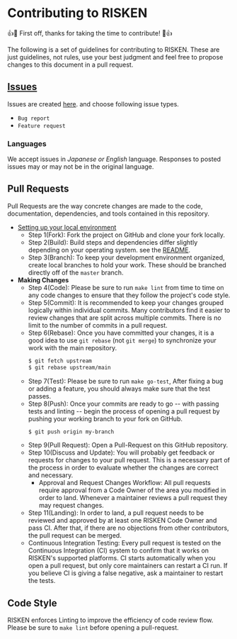 # Contributing to RISKEN

:+1::tada: First off, thanks for taking the time to contribute! :tada::+1:

The following is a set of guidelines for contributing to RISKEN. These are just guidelines, not rules, use your best judgment and feel free to propose changes to this document in a pull request.

## [Issues](https://github.com/ca-risken/community/issues)

Issues are created [here](https://github.com/ca-risken/community/issues/new/choose). and choose following issue types.

* `Bug report`
* `Feature request`

### Languages

We accept issues in *Japanese or English* language.
Responses to posted issues may or may not be in the original language.

## Pull Requests

Pull Requests are the way concrete changes are made to the code, documentation,
dependencies, and tools contained in this repository.

* [Setting up your local environment](https://docs.security-hub.jp/admin/infra_local/)
  * Step 1(Fork): Fork the project on GitHub and clone your fork locally.
  * Step 2(Build): Build steps and dependencies differ slightly depending on your operating system. see the [README](README.md).
  * Step 3(Branch): To keep your development environment organized, create local branches to hold your work. These should be branched directly off of the `master` branch.
* **Making Changes**
  * Step 4(Code): Please be sure to run `make lint` from time to time on any code changes to ensure that they follow the project's code style.
  * Step 5(Commit): It is recommended to keep your changes grouped logically within individual commits. Many contributors find it easier to review changes that are split across multiple commits. There is no limit to the number of commits in a pull request.
  * Step 6(Rebase): Once you have committed your changes, it is a good idea to use `git rebase` (not `git merge`) to synchronize your work with the main repository. 
    ```bash
    $ git fetch upstream
    $ git rebase upstream/main
    ```
  * Step 7(Test): Please be sure to run `make go-test`, After fixing a bug or adding a feature, you should always make sure that the test passes.
  * Step 8(Push): Once your commits are ready to go -- with passing tests and linting -- begin the process of opening a pull request by pushing your working branch to your fork on GitHub.
    ```bash
    $ git push origin my-branch
    ```
  * Step 9(Pull Request): Open a Pull-Request on this GitHub repository.
  * Step 10(Discuss and Update): You will probably get feedback or requests for changes to your pull request. This is a necessary part of the process in order to evaluate whether the changes are correct and necessary.
    * Approval and Request Changes Workflow: All pull requests require approval from a Code Owner of the area you modified in order to land. Whenever a maintainer reviews a pull request they may request changes.
  * Step 11(Landing): In order to land, a pull request needs to be reviewed and approved by at least one RISKEN Code Owner and pass CI. After that, if there are no objections from other contributors, the pull request can be merged.
  * Continuous Integration Testing: Every pull request is tested on the Continuous Integration (CI) system to confirm that it works on RISKEN's supported platforms. CI starts automatically when you open a pull request, but only core maintainers can restart a CI run. If you believe CI is giving a false negative, ask a maintainer to restart the tests.


## Code Style

RISKEN enforces Linting to improve the efficiency of code review flow. Please be sure to `make lint` before opening a pull-request.
